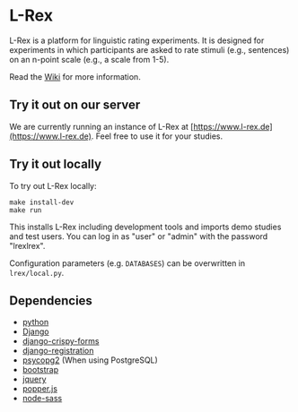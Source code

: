 # L-Rex

L-Rex is a platform for linguistic rating experiments. It is designed for experiments in which participants are asked to rate stimuli (e.g., sentences) on an n-point scale (e.g., a scale from 1-5).

Read the [Wiki](https://github.com/2e2a/l-rex/wiki) for more information.

## Try it out on our server

We are currently running an instance of L-Rex at [https://www.l-rex.de](https://www.l-rex.de). Feel free to use it for your studies.

## Try it out locally

To try out L-Rex locally:

```
make install-dev
make run
```

This installs L-Rex including development tools and imports demo studies and test users.
You can log in as "user" or "admin" with the password "lrexlrex".

Configuration parameters (e.g. `DATABASES`) can be overwritten in `lrex/local.py`.

## Dependencies

- [python](https://www.python.org/)
- [Django](https://www.djangoproject.com/)
- [django-crispy-forms](https://github.com/django-crispy-forms/django-crispy-forms)
- [django-registration](https://github.com/ubernostrum/django-registration)
- [psycopg2](http://initd.org/psycopg/) (When using PostgreSQL)
- [bootstrap](https://getbootstrap.com/)
- [jquery](https://jquery.com/)
- [popper.js](https://popper.js.org/)
- [node-sass](https://github.com/sass/node-sass)
